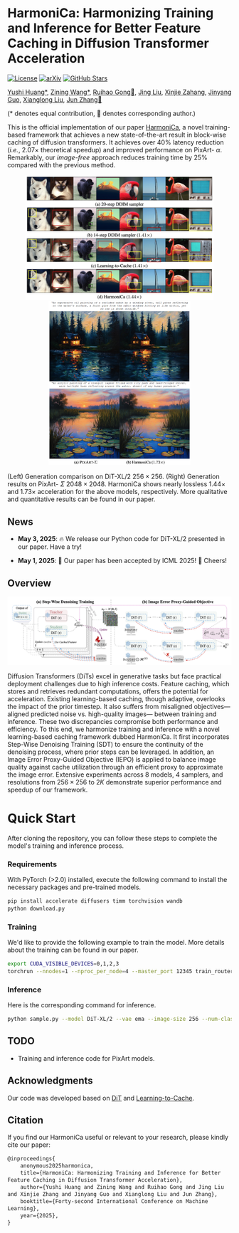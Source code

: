 # HarmoniCa: Harmonizing Training and Inference for Better Feature Caching in Diffusion Transformer Acceleration

[![License](https://img.shields.io/badge/License-Apache_2.0-blue.svg)](https://opensource.org/licenses/Apache-2.0)
[![arXiv](https://img.shields.io/badge/HarmoniCa-2410.01723-b31b1b)](https://arxiv.org/pdf/2410.01723)
[![GitHub Stars](https://img.shields.io/github/stars/ModelTC/TFMQ-DM.svg?style=social&label=Star&maxAge=60)](https://github.com/ModelTC/HarmoniCa)

[Yushi Huang*](https://github.com/Harahan), [Zining Wang*](https://scholar.google.com/citations?user=hOXoacgAAAAJ&hl=en), [Ruihao Gong📧](https://xhplus.github.io/), [Jing Liu](https://jing-liu.com/), [Xinjie Zahang](https://xinjie-q.github.io/), [Jinyang Guo](https://jinyangguo.github.io/), [Xianglong Liu](https://xlliu-beihang.github.io/), [Jun Zhang📧](https://eejzhang.people.ust.hk/)

(* denotes equal contribution, 📧 denotes corresponding author.)

This is the official implementation of our paper [HarmoniCa](https://arxiv.org/pdf/2410.01723), a novel training-based framework that achieves a new state-of-the-art result in block-wise caching of diffusion transformers. It achieves over 40% latency reduction (*i.e.*, $2.07\times$ theoretical speedup) and improved performance on PixArt- $\alpha$. Remarkably, our *image-free* approach reduces training time by 25\% compared with the previous method.

<div align=center>
	<figure class="second">
	    <img src="./img/DiT.png" width="540"/><img src="./img/pixart.png" width="320"/>
	</figure>
</div>


(Left) Generation comparison on DiT-XL/2 $256\times256$. (Right) Generation results on PixArt- $\Sigma$ $2048\times2048$. HarmoniCa shows nearly lossless $1.44\times$ and $1.73\times$ acceleration for the above models, respectively.  More qualitative and quantitative results can be found in our paper.

## News

* **May 3, 2025**: 🔥 We release our Python code for DiT-XL/2 presented in our paper. Have a try!

* **May 1, 2025**: 🌟 Our paper has been accepted by ICML 2025! 🎉 Cheers!


## Overview

<p>
<img src= ./img/overview.png width="760"/>
</p>


Diffusion Transformers (DiTs) excel in generative tasks but face practical deployment challenges due to high inference costs. Feature caching, which stores and retrieves redundant computations, offers the potential for acceleration. Existing learning-based caching, though adaptive, overlooks the impact of the prior timestep. It also suffers from misaligned objectives— aligned predicted noise vs. high-quality images— between training and inference. These two discrepancies compromise both performance and efficiency. To this end, we harmonize training and inference with a novel learning-based caching framework dubbed HarmoniCa. It first incorporates Step-Wise Denoising Training (SDT) to ensure the continuity of the denoising process, where prior steps can be leveraged. In addition, an Image Error Proxy-Guided Objective (IEPO) is applied to balance image quality against cache utilization through an efficient proxy to approximate the image error. Extensive experiments across $8$ models, $4$ samplers, and resolutions from $256\times256$ to $2K$ demonstrate superior performance and speedup of our framework.

# Quick Start

After cloning the repository, you can follow these steps to complete the model's training and inference process.

### Requirements

With PyTorch (>2.0) installed, execute the following command to install the  necessary packages and pre-trained models.

```bash
pip install accelerate diffusers timm torchvision wandb
python download.py
```

### Training

We'd like to provide the following example to train the model. More details about the training can be found in our paper.

```bash
export CUDA_VISIBLE_DEVICES=0,1,2,3
torchrun --nnodes=1 --nproc_per_node=4 --master_port 12345 train_router.py --results-dir results --model DiT-XL/2 --image-size 256 --num-classes 1000 --epochs 2000 --global-batch-size 64 --global-seed 42 --vae ema --num-works 8 --log-every 100 --ckpt-every 1000 --wandb --num-sampling-steps 10 --l1 7e-8 --lr 0.01 --max-steps 20000 --cfg-scale 1.5 --ste-threshold 0.1 --lambda-c 500
```

### Inference

Here is the corresponding command for inference.

```bash
python sample.py --model DiT-XL/2 --vae ema --image-size 256 --num-classes 1000 --cfg-scale 4 --num-sampling-steps 10 --seed 42 --accelerate-method dynamiclayer --ddim-sample --path Path/To/The/Trained/Router/ --thres 0.1
```

## TODO

* Training and inference code for PixArt models.

## Acknowledgments

Our code was developed based on [DiT](https://github.com/facebookresearch/DiT) and [Learning-to-Cache](https://github.com/horseee/learning-to-cache).

## Citation

If you find our HarmoniCa useful or relevant to your research, please kindly cite our paper:

```
@inproceedings{
    anonymous2025harmonica,
    title={HarmoniCa: Harmonizing Training and Inference for Better Feature Caching in Diffusion Transformer Acceleration},
    author={Yushi Huang and Zining Wang and Ruihao Gong and Jing Liu and Xinjie Zhang and Jinyang Guo and Xianglong Liu and Jun Zhang},
    booktitle={Forty-second International Conference on Machine Learning},
    year={2025},
}
```
